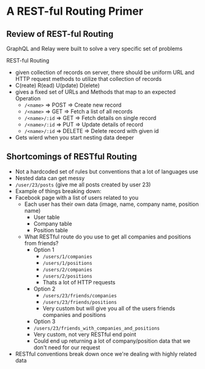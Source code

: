 # A REST-ful Routing Primer

## Review of REST-ful Routing

GraphQL and Relay were built to solve a very specific set of problems

REST-ful Routing
 - given collection of records on server, there should be uniform URL and HTTP request methods to utilize that collection of records
 - C(reate) R(ead) U(pdate) D(elete)
 - gives a fixed set of URLs and Methods that map to an expected Operation
   - `/<name>` => POST => Create new record
   - `/<name>` => GET => Fetch a list of all records
   - `/<name>/:id` => GET => Fetch details on single record
   - `/<name>/:id` => PUT => Update details of record
   - `/<name>/:id` => DELETE => Delete record with given id
 - Gets wierd when you start nesting data deeper

## Shortcomings of RESTful Routing
 - Not a hardcoded set of rules but conventions that a lot of languages use
 - Nested data can get messy
  - `/user/23/posts` (give me all posts created by user 23)
 - Example of things breaking down:
  - Facebook page with a list of users related to you
    - Each user has their own data (image, name, company name, position name)
      - User table
      - Company table
      - Position table
    - What RESTful route do you use to get all companies and positions from friends?
      - Option 1
        - `/users/1/companies`
        - `/users/1/positions`
        - `/users/2/companies`
        - `/users/2/positions`
        * Thats a lot of HTTP requests
      - Option 2
        - `/users/23/friends/companies`
        - `/users/23/friends/positions`
        * Very custom but will give you all of the users friends companies and positions
      - Option 3
       - `/users/23/friends_with_companies_and_positions`
       * Very custom, not very RESTful end point
       * Could end up returning a lot of company/position data that we don't need for our request
 - RESTful conventions break down once we're dealing with highly related data
 
